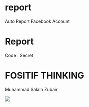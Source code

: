 # report
Auto Report Facebook Account
# Report
Code : Secret

# FOSITIF THINKING
Muhammad Salaih Zubair

<Img src="Stock/Report.png">
